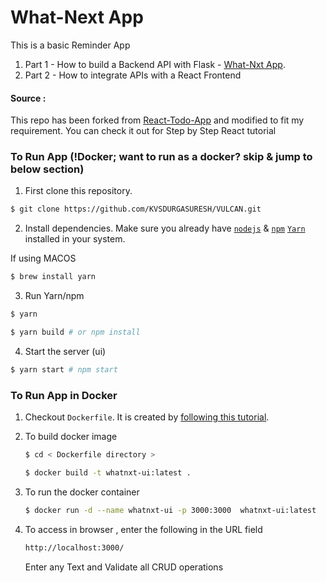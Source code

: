 # What-Next App

This is a basic Reminder App 

1. Part 1 - How to build a Backend API with Flask - [What-Nxt App](https://github.com/KVSDURGASURESH/VULCAN/tree/master/whatnxt).
2. Part 2 - How to integrate APIs with a React Frontend

#### Source :
 This repo has been forked from [React-Todo-App](https://github.com/kabirbaidhya/react-todo-app.git) and modified to fit my requirement. You can check it out for Step by Step React tutorial


### To Run App (!Docker; want to run as a docker?  skip & jump to below section)

1. First clone this repository.
```bash
$ git clone https://github.com/KVSDURGASURESH/VULCAN.git
```

2. Install dependencies. Make sure you already have [`nodejs`](https://nodejs.org/en/) & [`npm`](https://www.npmjs.com/) [`Yarn`](https://classic.yarnpkg.com/en/docs/install/#mac-stable) installed in your system.

If using MACOS 

```bash
$ brew install yarn
```

3. Run Yarn/npm

```bash
$ yarn
```

```bash
$ yarn build # or npm install
```
4. Start the server (ui)

```bash
$ yarn start # npm start
```

### To Run App in Docker

1. Checkout `Dockerfile`. It is created by [following this tutorial](https://mherman.org/blog/dockerizing-a-react-app/).

2. To build docker image 

    ```bash
    $ cd < Dockerfile directory >
    ```

    ```bash
    $ docker build -t whatnxt-ui:latest .
    ```
3. To run the docker container 
    ```bash
    $ docker run -d --name whatnxt-ui -p 3000:3000  whatnxt-ui:latest
    ```
4. To access in browser , enter the following in the URL field
    ```bash
    http://localhost:3000/
    ```

    Enter any Text and Validate all CRUD operations




